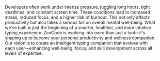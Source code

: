 Developers often work under intense pressure, juggling long hours, tight deadlines, and constant screen time.
These conditions lead to increased stress, reduced focus, and a higher risk of burnout.
This not only affects productivity but also takes a serious toll on overall mental well-being.
What we’ve built is just the beginning of a smarter, healthier, and more intuitive typing experience.
ZenCode is evolving into more than just a tool—it's shaping up to become your personal productivity and wellness companion.
Our vision is to create an intelligent typing companion that evolves with each user—enhancing well-being, focus, and skill development across all levels of expertise.
